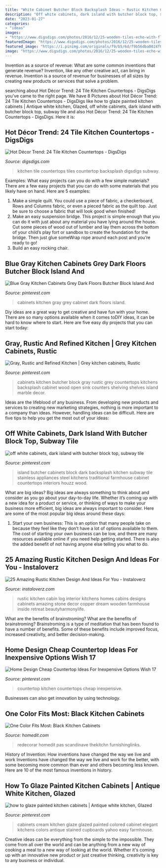 ```yaml
---
title: "White Cabinet Butcher Block Backsplash Ideas ~ Rustic Kitchen Cabin Log Interior Kitchens Homes Cabins Designs Cabinets Amazing Stone Decor Copper Dream Wooden Farmhouse Inside Retreat Beautyharmonylife"
description: "Off white cabinets, dark island with butcher block top, subway tile"
date: "2023-01-27"
categories:
- "ideas"
images:
- "https://www.digsdigs.com/photos/2016/12/25-wooden-tiles-echo-with-floors-and-add-warmth-to-the-kitchen.jpg"
featuredImage: "https://www.digsdigs.com/photos/2016/12/25-wooden-tiles-echo-with-floors-and-add-warmth-to-the-kitchen.jpg"
featured_image: "https://i.pinimg.com/originals/f9/b5/6d/f9b56dba0024f00de32d85cb7d6f5717.jpg"
image: "https://www.digsdigs.com/photos/2016/12/25-wooden-tiles-echo-with-floors-and-add-warmth-to-the-kitchen.jpg"
---
```



Invention as a source of revenue: What are some common inventions that generate revenue?
Invention, like any other creative act, can bring in revenue. Invention is a source of revenue for businesses of all sizes by creating new products or services that solve a problem.

	

		
searching about Hot Décor Trend: 24 Tile Kitchen Countertops - DigsDigs you've came to the right page. We have 8 Pictures about Hot Décor Trend: 24 Tile Kitchen Countertops - DigsDigs like how to glaze painted kitchen cabinets | Antique white kitchen, Glazed, off white cabinets, dark island with butcher block top, subway tile and also Hot Décor Trend: 24 Tile Kitchen Countertops - DigsDigs. Here it is:
		
    
## Hot Décor Trend: 24 Tile Kitchen Countertops - DigsDigs

<img loading=lazy src="https://www.digsdigs.com/photos/2016/12/25-wooden-tiles-echo-with-floors-and-add-warmth-to-the-kitchen.jpg" onerror="this.onerror=null;this.src='https://tse3.mm.bing.net/th?id=OIP.CBrFXUYYp_8wJd4gpnU8RgHaLJ&amp;pid=15.1';" alt="Hot Décor Trend: 24 Tile Kitchen Countertops - DigsDigs">

_Source: digsdigs.com_

>kitchen tile countertops tiles countertop backsplash digsdigs subway. 

	

Examples: What easy projects can you do with a few simple materials?
There are a few easy projects that you can do with some materials that you likely have on hand. Here are 5 examples:
1. Make a simple quilt. You could use a piece of fabric, a checkerboard, Rows and Columns fabric, or even a pieced fabric as the quilt top. Just be sure to choose a fabric that will look good when finished! 
2. Make an easy suspension bridge. This project is simple enough that you can do it with just about any material you have lying around the house. Cut some pieces of wood out of lumber and lay them across the bottom of your child’s play fort or sandbox to create the foundation for the bridge. Then just glue someWrap rope around each post and you’re ready to go! 
3. Build an easy rocking chair.

    
## Blue Gray Kitchen Cabinets Grey Dark Floors Butcher Block Island And

<img loading=lazy src="https://i.pinimg.com/736x/63/15/5a/63155acb9133da2588ec3afe6bc2d773.jpg" onerror="this.onerror=null;this.src='https://tse4.mm.bing.net/th?id=OIP.6hN2l1JS3m9i2D9RepPcrAHaLM&amp;pid=15.1';" alt="Blue Gray Kitchen Cabinets Grey Dark Floors Butcher Block Island And">

_Source: pinterest.com_

>cabinets kitchen gray grey cabinet dark floors island. 

	

Diy ideas are a great way to get creative and have fun with your home. There are so many options available when it comes toDIY ideas, it can be hard to know where to start. Here are five easy diy projects that you can start today: 

    
## Gray, Rustic And Refined Kitchen | Grey Kitchen Cabinets, Rustic

<img loading=lazy src="https://i.pinimg.com/736x/06/ae/29/06ae295f2ff494e2bd4ab9bc9f0024fe--gray-kitchens-rustic-kitchens.jpg" onerror="this.onerror=null;this.src='https://tse1.mm.bing.net/th?id=OIP.5iAj7IUQKSpZRVzZVGDWaAHaGH&amp;pid=15.1';" alt="Gray, Rustic and Refined Kitchen | Grey kitchen cabinets, Rustic">

_Source: pinterest.com_

>cabinets kitchen butcher block gray rustic grey countertops kitchens backsplash cabinet wood open sink counters shelving shelves island marble decor. 

	

Ideas are the lifeblood of any business. From developing new products and services to creating new marketing strategies, nothing is more important to a company than ideas. However, handling ideas can be difficult. Here are five tips to help you get the most out of your ideas:

    
## Off White Cabinets, Dark Island With Butcher Block Top, Subway Tile

<img loading=lazy src="https://i.pinimg.com/736x/6a/68/3c/6a683c75123fec142490af4e283e7d10.jpg" onerror="this.onerror=null;this.src='https://tse1.mm.bing.net/th?id=OIP.41ZNQkKCbfpvZDklyuO22wHaF7&amp;pid=15.1';" alt="off white cabinets, dark island with butcher block top, subway tile">

_Source: pinterest.com_

>island butcher cabinets block dark backsplash kitchen subway tile stainless appliances steel kitchens traditional farmhouse cabinet countertops interiors houzz wood. 

	

What are big ideas?
Big ideas are always something to think about and consider as you go about your day-to-day life. Whether it’s coming up with a new idea for a product or service, or thinking of ways to make your business more efficient, big ideas are always important to consider. Here are some of the most popular big ideas around these days:
1. Start your own business: This is an option that many people take on because they feel like they don’t have a lot of options available to them. The cost of starting your own business can be low, and there are many resources available online if you need help getting started. There is also the added benefit of not having anyone else telling you what to do.


    
## 25 Amazing Rustic Kitchen Design And Ideas For You - Instaloverz

<img loading=lazy src="http://www.instaloverz.com/wp-content/uploads/2017/04/Rustic-Log-Kitchen-Cabin-Kitchen.jpg" onerror="this.onerror=null;this.src='https://tse3.mm.bing.net/th?id=OIP.J7nzrayPFMhQn8BprPAv9gHaLJ&amp;pid=15.1';" alt="25 Amazing Rustic Kitchen Design And Ideas For You - Instaloverz">

_Source: instaloverz.com_

>rustic kitchen cabin log interior kitchens homes cabins designs cabinets amazing stone decor copper dream wooden farmhouse inside retreat beautyharmonylife. 

	

What are the benefits of brainstroming?
What are the benefits of brainstroming? Brainstroming is a type of meditation that has been found to have a number of benefits. Some of these benefits include improved focus, increased creativity, and better decision-making.

    
## Home Design Cheap Countertop Ideas For Inexpensive Options Wish 17

<img loading=lazy src="https://i.pinimg.com/736x/e0/6a/6e/e06a6ef2a4ace1e0432d42653e710e75.jpg" onerror="this.onerror=null;this.src='https://tse4.mm.bing.net/th?id=OIP.COaXZh0jKufT_upcXbg6NAHaLH&amp;pid=15.1';" alt="Home Design Cheap Countertop Ideas For Inexpensive Options Wish 17">

_Source: pinterest.com_

>countertop kitchen countertops cheap inexpensive. 

	

Businesses can also get innovation by using technology.

    
## One Color Fits Most: Black Kitchen Cabinets

<img loading=lazy src="https://cdn.homedit.com/wp-content/uploads/2015/01/green-kitchen-backsplash.jpg" onerror="this.onerror=null;this.src='https://tse2.mm.bing.net/th?id=OIP.5Imz4F9ZWUsw6VBxF8OBSQHaLs&amp;pid=15.1';" alt="One Color Fits Most: Black Kitchen Cabinets">

_Source: homedit.com_

>redecorar homedit pas scandinave thekitchn furnishinglinks. 

	

History of Invention: How inventions have changed the way we live and work
Inventions have changed the way we live and work for the better, with some becoming more common than ever and others becoming less known. Here are 10 of the most famous inventions in history.

    
## How To Glaze Painted Kitchen Cabinets | Antique White Kitchen, Glazed

<img loading=lazy src="https://i.pinimg.com/originals/f9/b5/6d/f9b56dba0024f00de32d85cb7d6f5717.jpg" onerror="this.onerror=null;this.src='https://tse2.mm.bing.net/th?id=OIP.Y_M5-jnZ_I8VMeA2Dtn4qwHaLP&amp;pid=15.1';" alt="how to glaze painted kitchen cabinets | Antique white kitchen, Glazed">

_Source: pinterest.com_

>cabinets cream kitchen glaze glazed painted colored cabinet elegant kitchens colors antique stained cupboards yahoo easy farmhouse. 

	

Creative ideas can be everything from the simple to the impossible. They come from all over the world and can be anything from a new way of cooking a meal to a new way of looking at the world. Whether it's coming up with an innovative new product or just creative thinking, creativity is key to any business or individual.

